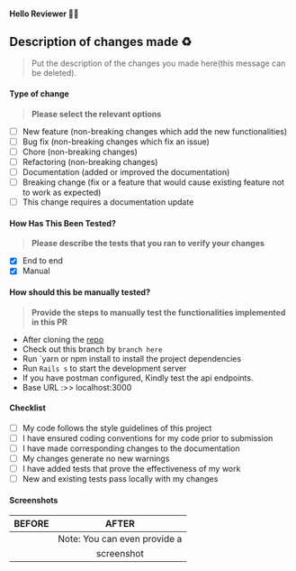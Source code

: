 #### Hello Reviewer ✋🏽 
## Description of changes made ♻️
>Put the description of the changes you made here(this message can be deleted).

#### Type of change

> **Please select the relevant options**

- [ ] New feature (non-breaking changes which add the new functionalities)
- [ ] Bug fix (non-breaking changes which fix an issue)
- [ ] Chore (non-breaking changes)
- [ ] Refactoring (non-breaking changes)
- [ ] Documentation (added or improved the documentation)
- [ ] Breaking change (fix or a feature that would cause existing feature not to work as expected)
- [ ] This change requires a documentation update

#### How Has This Been Tested?

> **Please describe the tests that you ran to verify your changes**

- [x] End to end
- [x] Manual

#### How should this be manually tested?

> **Provide the steps to manually test the functionalities implemented in this PR**

- After cloning the [repo](https://github.com/Banstein/Africar-backend.git)
- Check out this branch by `branch here`
- Run `yarn or npm install to install the project dependencies
- Run `Rails s` to start the development server
- If you have postman configured, Kindly test the api endpoints.
- Base URL :>> localhost:3000

#### Checklist

- [ ] My code follows the style guidelines of this project
- [ ] I have ensured coding conventions for my code prior to submission
- [ ] I have made corresponding changes to the documentation
- [ ] My changes generate no new warnings
- [ ] I have added tests that prove the effectiveness of my work
- [ ] New and existing tests pass locally with my changes

#### Screenshots

|        BEFORE                  |                     AFTER       |
| :----------------------------: | :-----------------------------: |
|                                | Note: You can even provide a    |
|                                | screenshot                      |  
               
